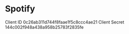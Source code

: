 # Spotify

Client ID 0c26ab311d744f8faae1f5c8ccc4ae21
Client Secret 144c002f948a438a958b25783f2835fe
